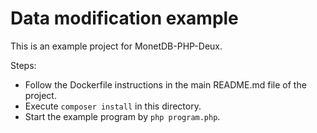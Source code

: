 Data modification example
=========================

This is an example project for MonetDB-PHP-Deux.

Steps:

- Follow the Dockerfile instructions in the main README.md file of the project.
- Execute `composer install` in this directory.
- Start the example program by `php program.php`.
